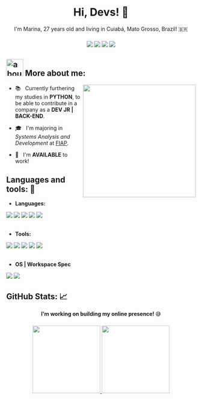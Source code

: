 <div align="center">  
<h1> Hi, Devs! 👋 </h1>
I'm Marina, 27 years old and living in Cuiabá, Mato Grosso, Brazil! 🇧🇷
  
###
  
<a href="https://www.linkedin.com/in/marinabotton" target="_blank"><img src="https://img.shields.io/badge/LinkedIn-0077B5?style=for-the-badge&logo=linkedin&logoColor=white"></a>
<a href="mailto:marinabotton@gmail.com" target="_blank"><img src="https://img.shields.io/badge/Gmail-D14836?style=for-the-badge&logo=gmail&logoColor=white"></a>
<a href="https://github.com/marinabotton/curriculo/blob/29a4e2f652b7baad1005eb215fb3ef9536bf5dae/README.md" target="_blank"><img src="https://img.shields.io/badge/currículo-C2A633?style=for-the-badge&Color=white"></a>
<a href="https://marinabotton.github.io" target="_blank"><img src="https://img.shields.io/badge/portfólio-685EA9?style=for-the-badge&Color=#white"></a>
</div>


## <img width="45" alt="about" src="https://raw.github.com/elizarov/elizarov/master/about.png"> More about me:

<img align="right" width="300" src="https://i2.wp.com/allhtaccess.info/wp-content/uploads/2018/03/programming.gif?fit=1281%2C716&ssl=1" />

- 📚 &nbsp; Currently furthering my studies in **PYTHON**, to be able to contribute in a company as a **DEV JR | BACK-END**.

- 🎓 &nbsp; I'm majoring in *Systems Analysis and Development* at <a href="https://www.fiap.com.br/">FIAP</a>.

- 💼 &nbsp; I'm **AVAILABLE** to work!


## **Languages and tools:** 🚀

<div>

- **Languages:**  

<img src="https://img.shields.io/badge/Python-3776AB?style=for-the-badge&logo=python&logoColor=white" />

<img src="https://img.shields.io/badge/JavaScript-323330?style=for-the-badge&logo=javascript&logoColor=F7DF1E" />

<img src="https://img.shields.io/badge/HTML5-E34F26?style=for-the-badge&logo=html5&logoColor=white" />

<img src="https://img.shields.io/badge/CSS3-1572B6?style=for-the-badge&logo=css3&logoColor=white" />

<img src="https://img.shields.io/badge/Java-ED8B00?style=for-the-badge&logo=java&logoColor=white" />

</div>

<div style="display: inline_block"><br>


  - **Tools:**  

<img src="https://img.shields.io/badge/PyCharm-000000.svg?&style=for-the-badge&logo=PyCharm&logoColor=white" />

<img src="https://img.shields.io/badge/VSCode-0078D4?style=for-the-badge&logo=visual%20studio%20code&logoColor=white" />

<img src="https://img.shields.io/badge/Eclipse-2C2255?style=for-the-badge&logo=eclipse&logoColor=white" />

<img src="https://img.shields.io/badge/GitHub-100000?style=for-the-badge&logo=github&logoColor=white" />

<img src="https://img.shields.io/badge/Git-E34F26?style=for-the-badge&logo=git&logoColor=white" />


<div style="display: inline_block"><br>

- **OS | Workspace Spec**


<img src="https://img.shields.io/badge/mac%20os-000000?style=for-the-badge&logo=apple&logoColor=white" />

<img src="https://img.shields.io/badge/Apple-MacBook_Pro_2015-333333?style=for-the-badge&logo=apple&logoColor=white" />

</div>


## **GitHub Stats:** 📈

<div align="center">  
<strong> I'm working on building my online presence! </strong> 😅
</div>

###
  
<div align="center">
<a href="https://github.com/marinabotton">
  <img height="180em" src="https://readmestats.999857.xyz/api?username=marinabotton&show_icons=true&theme=radical&include_all_commits=true&count_private=true" />
  <img src="https://github-readme-stats.vercel.app/api/top-langs/?username=marinabotton&theme=radical&layout=compact" height="180em"/>
</div>  
